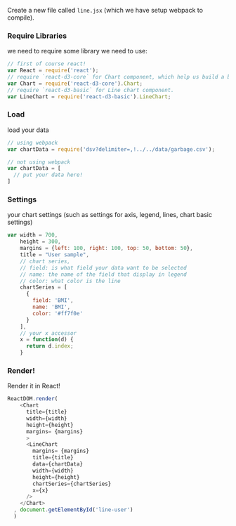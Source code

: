 Create a new file called `line.jsx` (which we have setup webpack to compile).


### Require Libraries

we need to require some library we need to use:

```js
// first of course react!
var React = require('react');
// require `react-d3-core` for Chart component, which help us build a blank svg and chart title.
var Chart = require('react-d3-core').Chart;
// require `react-d3-basic` for Line chart component.
var LineChart = require('react-d3-basic').LineChart;
```

### Load

load your data

```js
// using webpack
var chartData = require('dsv?delimiter=,!../../data/garbage.csv');

// not using webpack
var chartData = [
  // put your data here!
]

```

### Settings

your chart settings (such as settings for axis, legend, lines, chart basic settings)

```js
var width = 700,
    height = 300,
    margins = {left: 100, right: 100, top: 50, bottom: 50},
    title = "User sample",
    // chart series,
    // field: is what field your data want to be selected
    // name: the name of the field that display in legend
    // color: what color is the line
    chartSeries = [
      {
        field: 'BMI',
        name: 'BMI',
        color: '#ff7f0e'
      }
    ],
    // your x accessor
    x = function(d) {
      return d.index;
    }
```

### Render!

Render it in React!

```js
ReactDOM.render(
    <Chart
      title={title}
      width={width}
      height={height}
      margins= {margins}
      >
      <LineChart
        margins= {margins}
        title={title}
        data={chartData}
        width={width}
        height={height}
        chartSeries={chartSeries}
        x={x}
      />
    </Chart>
  , document.getElementById('line-user')
  )
```
